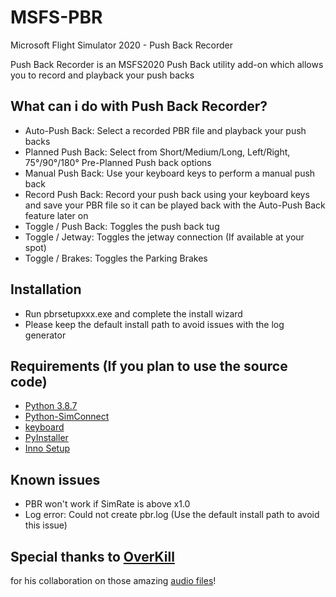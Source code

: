# MSFS-PBR
Microsoft Flight Simulator 2020 - Push Back Recorder

Push Back Recorder is an MSFS2020 Push Back utility add-on which allows you to record and playback your push backs


## What can i do with Push Back Recorder?
- Auto-Push Back: Select a recorded PBR file and playback your push backs
- Planned Push Back: Select from Short/Medium/Long, Left/Right, 75°/90°/180° Pre-Planned Push back options
- Manual Push Back: Use your keyboard keys to perform a manual push back
- Record Push Back: Record your push back using your keyboard keys and save your PBR file so it can be played back with the Auto-Push Back feature later on
- Toggle / Push Back: Toggles the push back tug
- Toggle / Jetway: Toggles the jetway connection (If available at your spot)
- Toggle / Brakes: Toggles the Parking Brakes


## Installation 
- Run pbrsetupxxx.exe and complete the install wizard
- Please keep the default install path to avoid issues with the log generator 


## Requirements (If you plan to use the source code)
- [Python 3.8.7](https://www.python.org/downloads/release/python-387/)
- [Python-SimConnect](https://github.com/odwdinc/Python-SimConnect)
- [keyboard](https://github.com/boppreh/keyboard)
- [PyInstaller](https://github.com/pyinstaller/pyinstaller)
- [Inno Setup](https://jrsoftware.org/isinfo.php)


## Known issues 
- PBR won't work if SimRate is above x1.0
- Log error: Could not create pbr.log (Use the default install path to avoid this issue)


## Special thanks to [OverKill](https://www.youtube.com/channel/UC3VY4ObSBiPjHJ9Z5NJ1sAw)
for his collaboration on those amazing [audio files](https://github.com/RushScript/MSFS-PBR/tree/main/Assets/Audio)!
